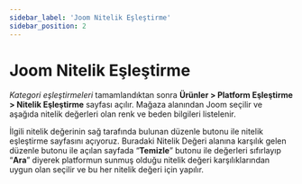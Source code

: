 ```yaml
---
sidebar_label: 'Joom Nitelik Eşleştirme'
sidebar_position: 2
---
```



# Joom Nitelik Eşleştirme 

*Kategori eşleştirmeleri* tamamlandıktan sonra **Ürünler > Platform Eşleştirme > Nitelik Eşleştirme** sayfası açılır. Mağaza alanından Joom seçilir ve aşağıda nitelik değerleri olan renk ve beden bilgileri listelenir. 

İlgili nitelik değerinin sağ tarafında bulunan düzenle butonu ile nitelik eşleştirme sayfasını açıyoruz. Buradaki Nitelik Değeri alanına karşılık gelen düzenle butonu ile açılan sayfada “**Temizle**” butonu ile değerleri sıfırlayıp “**Ara**” diyerek platformun sunmuş olduğu nitelik değeri karşılıklarından uygun olan seçilir ve bu her nitelik değeri için yapılır. 


